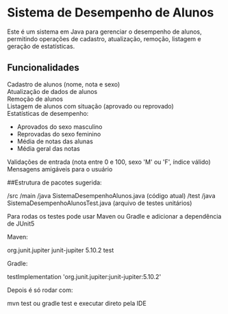 # Sistema de Desempenho de Alunos

Este é um sistema em Java para gerenciar o desempenho de alunos, permitindo operações de cadastro, atualização, remoção, listagem e geração de estatísticas.

## Funcionalidades

 Cadastro de alunos (nome, nota e sexo)  
 Atualização de dados de alunos  
 Remoção de alunos  
 Listagem de alunos com situação (aprovado ou reprovado)  
 Estatísticas de desempenho:
- Aprovados do sexo masculino
- Reprovadas do sexo feminino
- Média de notas das alunas
- Média geral das notas

Validações de entrada (nota entre 0 e 100, sexo 'M' ou 'F', índice válido)  
 Mensagens amigáveis para o usuário

##Estrutura de pacotes sugerida:

/src
  /main
    /java
      SistemaDesempenhoAlunos.java (código atual)
  /test
    /java
      SistemaDesempenhoAlunosTest.java (arquivo de testes unitários)

Para rodas os testes pode usar Maven ou Gradle e adicionar a dependência de JUnit5

Maven:

<dependency>
    <groupId>org.junit.jupiter</groupId>
    <artifactId>junit-jupiter</artifactId>
    <version>5.10.2</version>
    <scope>test</scope>
</dependency>

Gradle:

testImplementation 'org.junit.jupiter:junit-jupiter:5.10.2'

Depois é só rodar com:

mvn test ou gradle test e executar direto pela IDE

